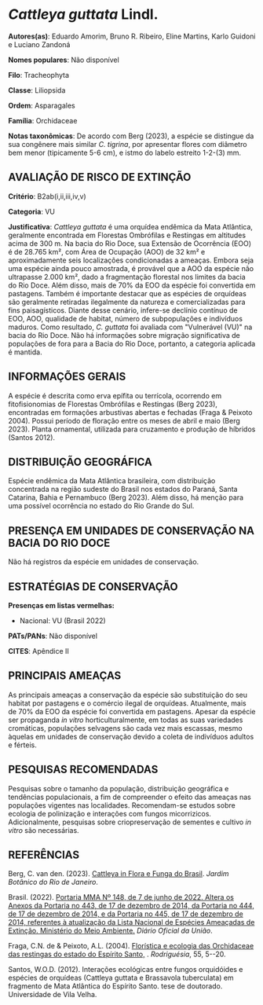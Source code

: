 # *Cattleya guttata* Lindl.

**Autores(as)**: Eduardo Amorim, Bruno R. Ribeiro, Eline Martins, Karlo Guidoni e Luciano Zandoná

**Nomes populares**: Não disponível

**Filo**: Tracheophyta

**Classe**: Liliopsida

**Ordem**: Asparagales

**Família**: Orchidaceae

**Notas taxonômicas**: De acordo com Berg (2023), a espécie se distingue da sua congênere mais similar *C. tigrina*, por apresentar flores com diâmetro bem menor (tipicamente 5-6 cm), e istmo do labelo estreito 1-2-(3) mm.

## AVALIAÇÃO DE RISCO DE EXTINÇÃO

**Critério**: B2ab(i,ii,iii,iv,v)

**Categoria**: VU

**Justificativa**: *Cattleya guttata* é uma orquídea endêmica da Mata Atlântica, geralmente encontrada em Florestas Ombrófilas e Restingas em altitudes acima de 300 m. Na bacia do Rio Doce, sua Extensão de Ocorrência (EOO) é de 28.765 km², com Área de Ocupação (AOO) de 32 km² e aproximadamente seis localizações condicionadas a ameaças. Embora seja uma espécie ainda pouco amostrada, é provável que a AOO da espécie não ultrapasse 2.000 km², dado a fragmentação florestal nos limites da bacia do Rio Doce. Além disso, mais de 70% da EOO da espécie foi convertida em pastagens. Também é importante destacar que as espécies de orquídeas são geralmente retiradas ilegalmente da natureza e comercializadas para fins paisagísticos. Diante desse cenário, infere-se declínio contínuo de EOO, AOO, qualidade de habitat, número de subpopulações e indivíduos maduros.  Como resultado, *C. guttata* foi avaliada com "Vulnerável (VU)" na bacia do Rio Doce. Não há
informações sobre migração significativa de populações de fora para a Bacia do Rio Doce, portanto, a categoria aplicada é mantida.

## INFORMAÇÕES GERAIS

A espécie é descrita como erva epífita ou terrícola, ocorrendo em fitofisionomias de Florestas Ombrófilas e Restingas (Berg 2023), encontradas em formações arbustivas abertas e fechadas (Fraga & Peixoto 2004). Possui período de floração entre os meses de abril e maio (Berg 2023). Planta ornamental, utilizada para cruzamento e produção de híbridos (Santos 2012).

## DISTRIBUIÇÃO GEOGRÁFICA

Espécie endêmica da Mata Atlântica brasileira, com distribuição concentrada na região sudeste do Brasil nos estados do Paraná, Santa Catarina, Bahia e Pernambuco (Berg 2023). Além disso, há menção para uma possível ocorrência no estado do Rio Grande do Sul.

## PRESENÇA EM UNIDADES DE CONSERVAÇÃO NA BACIA DO RIO DOCE

Não há registros da espécie em unidades de conservação.

## ESTRATÉGIAS DE CONSERVAÇÃO

**Presenças em listas vermelhas:**

-   Nacional: VU (Brasil 2022)

**PATs/PANs**: Não disponível

**CITES**: Apêndice II

## PRINCIPAIS AMEAÇAS

As principais ameaças a conservação da espécie são substituição do seu habitat por pastagens e o comércio ilegal de orquídeas. Atualmente, mais de 70% da EOO da espécie foi convertida em pastagens. Apesar da espécie ser propaganda *in vitro* horticulturalmente, em todas as suas variedades cromáticas, populações selvagens são cada vez mais escassas, mesmo àquelas em unidades de conservação devido a coleta de indivíduos adultos e férteis.

## PESQUISAS RECOMENDADAS

Pesquisas sobre o tamanho da população, distribuição geográfica e tendências populacionais, a fim de compreender o efeito das ameaças nas populações vigentes nas localidades. Recomendam-se estudos sobre ecologia de polinização e interações com fungos micorrizicos.  Adicionalmente, pesquisas sobre criopreservação de sementes e cultivo *in vitro* são necessárias.

## REFERÊNCIAS

Berg, C. van den. (2023). [Cattleya in Flora e Funga do Brasil](<https://floradobrasil.jbrj.gov.br/FB11336>). *Jardim Botânico do Rio de Janeiro*.

Brasil. (2022). [Portaria MMA Nº 148, de 7 de junho de 2022. Altera os Anexos da Portaria no 443, de 17 de dezembro de 2014, da Portaria no 444, de 17 de dezembro de 2014, e da Portaria no 445, de 17 de dezembro de 2014, referentes à atualização da Lista Nacional de Espécies Ameaçadas de Extinção. Ministério do Meio Ambiente.](https://in.gov.br/en/web/dou/-/portaria-mma-n-148-de-7-de-junho-de-2022-406272733) *Diário Oficial da União*.

Fraga, C.N. de & Peixoto, A.L. (2004). [Florística e ecologia das Orchidaceae das restingas do estado do Espírito Santo,](https://doi.org/10.1590/2175-78602004558401) . *Rodriguésia*, 55, 5--20.

Santos, W.O.D. (2012). Interações ecológicas entre fungos orquidóides e espécies de orquídeas (Cattleya guttata e Brassavola tuberculata) em fragmento de Mata Atlântica do Espírito Santo. tese de doutorado.  Universidade de Vila Velha.

